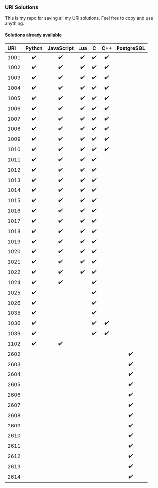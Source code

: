 ### URI Solutions

This is my repo for saving all my URI solutions.
Feel free to copy and use anything.

#### Solutions already available
<!--TABLE-->
URI  | Python | JavaScript | Lua | C |  C++ | PostgreSQL 
:--- | :---: | :---: | :---: | :---: | :---: | :---: 
1001 | :heavy_check_mark: | :heavy_check_mark: | :heavy_check_mark: | :heavy_check_mark: | :heavy_check_mark: | 
1002 | :heavy_check_mark: | :heavy_check_mark: | :heavy_check_mark: | :heavy_check_mark: | :heavy_check_mark: | 
1003 | :heavy_check_mark: | :heavy_check_mark: | :heavy_check_mark: | :heavy_check_mark: | :heavy_check_mark: | 
1004 | :heavy_check_mark: | :heavy_check_mark: | :heavy_check_mark: | :heavy_check_mark: | :heavy_check_mark: | 
1005 | :heavy_check_mark: | :heavy_check_mark: | :heavy_check_mark: | :heavy_check_mark: | :heavy_check_mark: | 
1006 | :heavy_check_mark: | :heavy_check_mark: | :heavy_check_mark: | :heavy_check_mark: | :heavy_check_mark: | 
1007 | :heavy_check_mark: | :heavy_check_mark: | :heavy_check_mark: | :heavy_check_mark: | :heavy_check_mark: | 
1008 | :heavy_check_mark: | :heavy_check_mark: | :heavy_check_mark: | :heavy_check_mark: | :heavy_check_mark: | 
1009 | :heavy_check_mark: | :heavy_check_mark: | :heavy_check_mark: | :heavy_check_mark: | :heavy_check_mark: | 
1010 | :heavy_check_mark: | :heavy_check_mark: | :heavy_check_mark: | :heavy_check_mark: | :heavy_check_mark: | 
1011 | :heavy_check_mark: | :heavy_check_mark: | :heavy_check_mark: | :heavy_check_mark: |  | 
1012 | :heavy_check_mark: | :heavy_check_mark: | :heavy_check_mark: | :heavy_check_mark: |  | 
1013 | :heavy_check_mark: | :heavy_check_mark: | :heavy_check_mark: | :heavy_check_mark: |  | 
1014 | :heavy_check_mark: | :heavy_check_mark: | :heavy_check_mark: | :heavy_check_mark: |  | 
1015 | :heavy_check_mark: | :heavy_check_mark: | :heavy_check_mark: | :heavy_check_mark: |  | 
1016 | :heavy_check_mark: | :heavy_check_mark: | :heavy_check_mark: | :heavy_check_mark: |  | 
1017 | :heavy_check_mark: | :heavy_check_mark: | :heavy_check_mark: | :heavy_check_mark: |  | 
1018 | :heavy_check_mark: | :heavy_check_mark: | :heavy_check_mark: | :heavy_check_mark: |  | 
1019 | :heavy_check_mark: | :heavy_check_mark: | :heavy_check_mark: | :heavy_check_mark: |  | 
1020 | :heavy_check_mark: | :heavy_check_mark: | :heavy_check_mark: | :heavy_check_mark: |  | 
1021 | :heavy_check_mark: | :heavy_check_mark: | :heavy_check_mark: | :heavy_check_mark: |  | 
1022 | :heavy_check_mark: | :heavy_check_mark: | :heavy_check_mark: | :heavy_check_mark: |  | 
1024 | :heavy_check_mark: | :heavy_check_mark: |  | :heavy_check_mark: |  | 
1025 | :heavy_check_mark: |  |  | :heavy_check_mark: |  | 
1026 | :heavy_check_mark: |  |  | :heavy_check_mark: |  | 
1035 | :heavy_check_mark: |  |  | :heavy_check_mark: |  | 
1036 | :heavy_check_mark: |  |  | :heavy_check_mark: | :heavy_check_mark: | 
1039 | :heavy_check_mark: |  |  | :heavy_check_mark: | :heavy_check_mark: | 
1102 | :heavy_check_mark: | :heavy_check_mark: |  |  |  | 
2602 |  |  |  |  |  | :heavy_check_mark:
2603 |  |  |  |  |  | :heavy_check_mark:
2604 |  |  |  |  |  | :heavy_check_mark:
2605 |  |  |  |  |  | :heavy_check_mark:
2606 |  |  |  |  |  | :heavy_check_mark:
2607 |  |  |  |  |  | :heavy_check_mark:
2608 |  |  |  |  |  | :heavy_check_mark:
2609 |  |  |  |  |  | :heavy_check_mark:
2610 |  |  |  |  |  | :heavy_check_mark:
2611 |  |  |  |  |  | :heavy_check_mark:
2612 |  |  |  |  |  | :heavy_check_mark:
2613 |  |  |  |  |  | :heavy_check_mark:
2614 |  |  |  |  |  | :heavy_check_mark:
